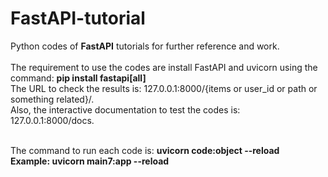 # FastAPI-tutorial
Python codes of **FastAPI** tutorials for further reference and work. </br></br>
The requirement to use the codes are install FastAPI and uvicorn using the command: **pip install fastapi[all]**</br>
The URL to check the results is: 127.0.0.1:8000/{items or user_id or path or something related}/.</br>
Also, the interactive documentation to test the codes is: 127.0.0.1:8000/docs.</br> </br>

The command to run each code is: **uvicorn code:object --reload** </br>
**Example: uvicorn main7:app --reload**
